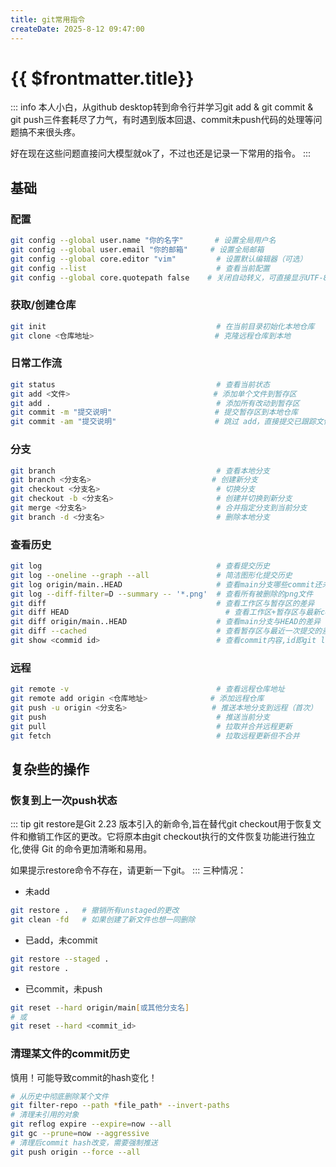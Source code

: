 ```yaml
---
title: git常用指令
createDate: 2025-8-12 09:47:00
---
```


# {{ $frontmatter.title}}

::: info
本人小白，从github desktop转到命令行并学习git add & git commit & git push三件套耗尽了力气，有时遇到版本回退、commit未push代码的处理等问题搞不来很头疼。

好在现在这些问题直接问大模型就ok了，不过也还是记录一下常用的指令。
:::

## 基础

### 配置

```zsh
git config --global user.name "你的名字"       # 设置全局用户名
git config --global user.email "你的邮箱"     # 设置全局邮箱
git config --global core.editor "vim"         # 设置默认编辑器（可选）
git config --list                             # 查看当前配置
git config --global core.quotepath false    # 关闭自动转义，可直接显示UTF-8中文文件名
```

### 获取/创建仓库

```zsh
git init                                      # 在当前目录初始化本地仓库
git clone <仓库地址>                           # 克隆远程仓库到本地
```

### 日常工作流

```zsh
git status                                    # 查看当前状态
git add <文件>                                # 添加单个文件到暂存区
git add .                                     # 添加所有改动到暂存区
git commit -m "提交说明"                       # 提交暂存区到本地仓库
git commit -am "提交说明"                      # 跳过 add，直接提交已跟踪文件
```

### 分支

```zsh
git branch                                    # 查看本地分支
git branch <分支名>                           # 创建新分支
git checkout <分支名>                          # 切换分支
git checkout -b <分支名>                       # 创建并切换到新分支
git merge <分支名>                             # 合并指定分支到当前分支
git branch -d <分支名>                         # 删除本地分支
```

### 查看历史

```zsh
git log                                       # 查看提交历史
git log --oneline --graph --all               # 简洁图形化提交历史
git log origin/main..HEAD                     # 查看main分支哪些commit还未push
git log --diff-filter=D --summary -- '*.png'  # 查看所有被删除的png文件
git diff                                      # 查看工作区与暂存区的差异
git diff HEAD                                   # 查看工作区+暂存区与最新commit的差异
git diff origin/main..HEAD                    # 查看main分支与HEAD的差异
git diff --cached                             # 查看暂存区与最近一次提交的差异
git show <commid id>                          # 查看commit内容,id即git log中的哈希值
```

### 远程

```zsh
git remote -v                                 # 查看远程仓库地址
git remote add origin <仓库地址>              # 添加远程仓库
git push -u origin <分支名>                   # 推送本地分支到远程（首次）
git push                                      # 推送当前分支
git pull                                      # 拉取并合并远程更新
git fetch                                     # 拉取远程更新但不合并
```

## 复杂些的操作

### 恢复到上一次push状态

::: tip
git restore是Git 2.23 版本引入的新命令,旨在替代git checkout用于恢复文件和撤销工作区的更改。它将原本由git checkout执行的文件恢复功能进行独立化,使得 Git 的命令更加清晰和易用。

如果提示restore命令不存在，请更新一下git。
:::
三种情况：

- 未add

```zsh
git restore .   # 撤销所有unstaged的更改
git clean -fd   # 如果创建了新文件也想一同删除
```

- 已add，未commit

```zsh
git restore --staged .
git restore .
```

- 已commit，未push

```zsh
git reset --hard origin/main[或其他分支名]
# 或
git reset --hard <commit_id>
```

### 清理某文件的commit历史

慎用！可能导致commit的hash变化！

```zsh
# 从历史中彻底删除某个文件
git filter-repo --path *file_path* --invert-paths
# 清理未引用的对象
git reflog expire --expire=now --all
git gc --prune=now --aggressive
# 清理后commit hash改变，需要强制推送
git push origin --force --all
```
